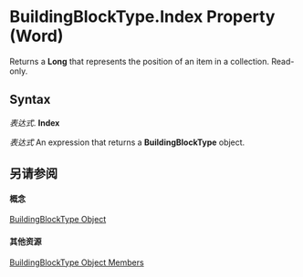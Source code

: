 
# BuildingBlockType.Index Property (Word)

Returns a  **Long** that represents the position of an item in a collection. Read-only.


## Syntax

 _表达式_. **Index**

 _表达式_ An expression that returns a **BuildingBlockType** object.


## 另请参阅


#### 概念


[BuildingBlockType Object](e4f971da-f052-b6a2-db40-2f4cd0cfd6be.md)
#### 其他资源


[BuildingBlockType Object Members](http://msdn.microsoft.com/library/08b29414-6130-75b6-d3ed-77c2fd22b6b2%28Office.15%29.aspx)